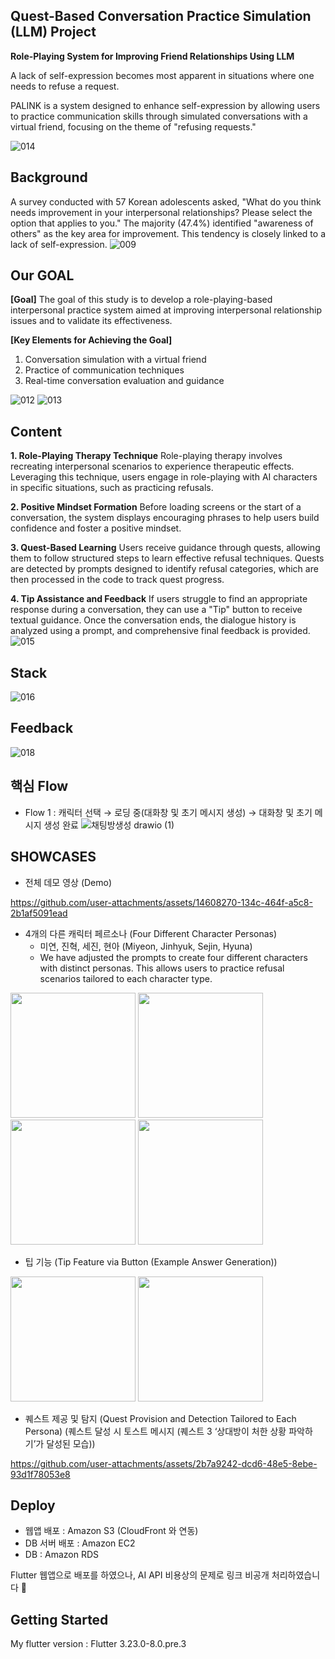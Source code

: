 ## Quest-Based Conversation Practice Simulation (LLM) Project

**Role-Playing System for Improving Friend Relationships Using LLM**

A lack of self-expression becomes most apparent in situations where one needs to refuse a request.

PALINK is a system designed to enhance self-expression by allowing users to practice communication skills through simulated conversations with a virtual friend, focusing on the theme of "refusing requests."

![014](https://github.com/aengzu/palink_v2/assets/102356873/dbaf5178-7f2d-4fe7-8434-204332f6fef0)

## Background
A survey conducted with 57 Korean adolescents asked, "What do you think needs improvement in your interpersonal relationships? Please select the option that applies to you." The majority (47.4%) identified "awareness of others" as the key area for improvement. This tendency is closely linked to a lack of self-expression.
![009](https://github.com/aengzu/palink_v2/assets/102356873/129ba3de-a3a2-490d-889b-e87813a67f8c)

## Our GOAL
**[Goal]**
The goal of this study is to develop a role-playing-based interpersonal practice system aimed at improving interpersonal relationship issues and to validate its effectiveness.

**[Key Elements for Achieving the Goal]**
1. Conversation simulation with a virtual friend
2. Practice of communication techniques
3. Real-time conversation evaluation and guidance

![012](https://github.com/aengzu/palink_v2/assets/102356873/efb257bf-a165-499e-93a2-efa2f31e5ca2)
![013](https://github.com/aengzu/palink_v2/assets/102356873/220aaf0a-7496-4fa4-a536-880f27e1ed0d)


## Content
**1. Role-Playing Therapy Technique**
Role-playing therapy involves recreating interpersonal scenarios to experience therapeutic effects. Leveraging this technique, users engage in role-playing with AI characters in specific situations, such as practicing refusals.

**2. Positive Mindset Formation**
Before loading screens or the start of a conversation, the system displays encouraging phrases to help users build confidence and foster a positive mindset.

**3. Quest-Based Learning**
Users receive guidance through quests, allowing them to follow structured steps to learn effective refusal techniques. Quests are detected by prompts designed to identify refusal categories, which are then processed in the code to track quest progress.

**4. Tip Assistance and Feedback**
If users struggle to find an appropriate response during a conversation, they can use a "Tip" button to receive textual guidance. Once the conversation ends, the dialogue history is analyzed using a prompt, and comprehensive final feedback is provided.
![015](https://github.com/aengzu/palink_v2/assets/102356873/a4d9b79d-6694-4d0c-b440-03f87384969f)

## Stack
![016](https://github.com/aengzu/palink_v2/assets/102356873/1873440f-7c14-4ba1-a122-302ced4330fb)

## Feedback
![018](https://github.com/aengzu/palink_v2/assets/102356873/bbdc07bd-149b-48a2-9b37-e93ce682c4b0)

## 핵심 Flow
- Flow 1 : 캐릭터 선택 → 로딩 중(대화창 및 초기 메시지 생성) → 대화창 및 초기 메시지 생성 완료 
![채팅방생성 drawio (1)](https://github.com/user-attachments/assets/4b8dd0c1-a31e-4329-9786-8ff25b38013a)


## SHOWCASES
- 전체 데모 영상 (Demo)


https://github.com/user-attachments/assets/14608270-134c-464f-a5c8-2b1af5091ead





- 4개의 다른 캐릭터 페르소나 (Four Different Character Personas)
  - 미연, 진혁, 세진, 현아 (Miyeon, Jinhyuk, Sejin, Hyuna)
  - We have adjusted the prompts to create four different characters with distinct personas. This allows users to practice refusal scenarios tailored to each character type.
<p float="left">
  <img src="https://github.com/user-attachments/assets/c89d9da7-7120-4b44-b03a-f664517c5825" width="200" />
  <img src="https://github.com/user-attachments/assets/9970cf03-0e97-48fd-a942-94bec70048b1" width="200" /> 
  <img src="https://github.com/user-attachments/assets/1a064fe8-aeee-4b5f-9ae9-7fcde74ca7e1" width="200" /> 
  <img src="https://github.com/user-attachments/assets/8e6fa0c2-1683-4ba4-bbef-0f7d6551cc13" width="200" /> 
</p>

- 팁 기능 (Tip Feature via Button (Example Answer Generation))
<p float="left">
  <img src="https://github.com/user-attachments/assets/ec728301-46c7-492d-8837-b9317ef3ae92" width="200" />
  <img src="https://github.com/user-attachments/assets/136bf50d-1130-41a6-b4ed-0042a44e1148" width="200" /> 
</p>

- 퀘스트 제공 및 탐지 (Quest Provision and Detection Tailored to Each Persona)
(퀘스트 달성 시 토스트 메시지 (퀘스트 3 ‘상대방이 처한 상황 파악하기’가 달성된 모습))

https://github.com/user-attachments/assets/2b7a9242-dcd6-48e5-8ebe-93d1f78053e8


## Deploy
- 웹앱 배포 : Amazon S3 (CloudFront 와 연동)
- DB 서버 배포 : Amazon EC2
- DB : Amazon RDS

Flutter 웹앱으로 배포를 하였으나, AI API 비용상의 문제로 링크 비공개 처리하였습니다 🥲


## Getting Started
My flutter version : Flutter 3.23.0-8.0.pre.3


